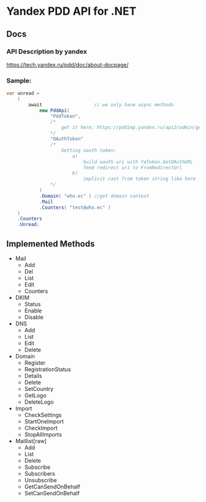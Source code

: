 # Yandex PDD API for .NET
## Docs
### API Description by yandex
https://tech.yandex.ru/pdd/doc/about-docpage/
### Sample:
```c#
var unread =
    (
        await                   // we only have async methods
            new PddApi(
                "PddToken",
                /*
                    get it here: https://pddimp.yandex.ru/api2/admin/get_token
                */
                "OAuthToken"
                /*
                    Getting oauth token:
                        a)
                            build oauth uri with YaToken.GetOAuthURL
                            feed redirect uri to FromRedirectUrl
                        b)
                            implicit cast from token string like here
                */
            )
            .Domain( "who.ec" ) //get domain context
            .Mail
            .Counters( "test@who.ec" )
    )
    .Counters
    .Unread;
```
## Implemented Methods
* Mail
    * Add
    * Del
    * List
    * Edit
    * Counters
* DKIM
    * Status
    * Enable
    * Disable
* DNS
    * Add
    * List
    * Edit
    * Delete
* Domain
    * Register
    * RegistrationStatus
    * Details
    * Delete
    * SetCountry
    * GetLogo
    * DeleteLogo
* Import
    * CheckSettings
    * StartOneImport
    * CheckImport
    * StopAllImports
* Maillist[raw]
    * Add
    * List
    * Delete
    * Subscribe
    * Subscribers
    * Unsubscribe
    * GetCanSendOnBehalf
    * SetCanSendOnBehalf